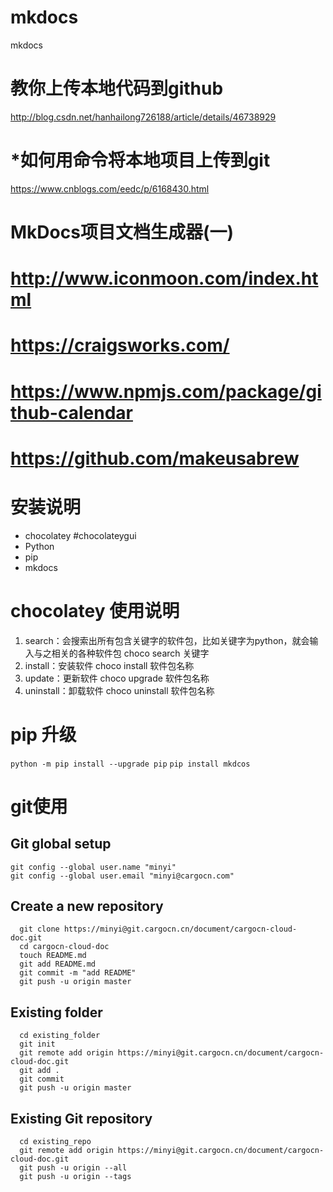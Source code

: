 # mkdocs
mkdocs
# 教你上传本地代码到github
http://blog.csdn.net/hanhailong726188/article/details/46738929
# *如何用命令将本地项目上传到git
https://www.cnblogs.com/eedc/p/6168430.html
# MkDocs项目文档生成器(一)
# http://www.iconmoon.com/index.html
# https://craigsworks.com/
# https://www.npmjs.com/package/github-calendar
# https://github.com/makeusabrew
# 安装说明
* chocolatey  #chocolateygui
* Python
* pip
* mkdocs
# chocolatey 使用说明
1. search：会搜索出所有包含关键字的软件包，比如关键字为python，就会输入与之相关的各种软件包
    choco search 关键字
2. install：安装软件
    choco install 软件包名称
3. update：更新软件
    choco upgrade 软件包名称
4. uninstall：卸载软件
    choco uninstall 软件包名称
# pip 升级
  `python -m pip install --upgrade pip`
  `pip install mkdcos`
  
# git使用
## Git global setup
```
git config --global user.name "minyi"
git config --global user.email "minyi@cargocn.com"
```
## Create a new repository
```
  git clone https://minyi@git.cargocn.cn/document/cargocn-cloud-doc.git
  cd cargocn-cloud-doc
  touch README.md
  git add README.md
  git commit -m "add README"
  git push -u origin master
```

## Existing folder
```
  cd existing_folder
  git init
  git remote add origin https://minyi@git.cargocn.cn/document/cargocn-cloud-doc.git
  git add .
  git commit
  git push -u origin master
```

## Existing Git repository
```
  cd existing_repo
  git remote add origin https://minyi@git.cargocn.cn/document/cargocn-cloud-doc.git
  git push -u origin --all
  git push -u origin --tags
```
